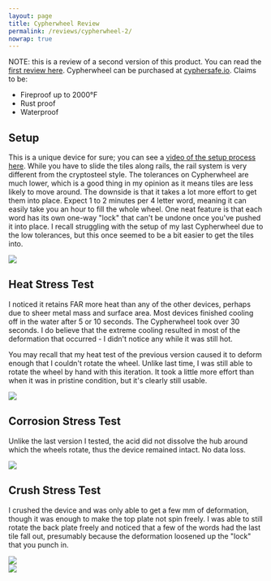 ```yaml
---
layout: page
title: Cypherwheel Review
permalink: /reviews/cypherwheel-2/
nowrap: true
---
```

NOTE: this is a review of a second version of this product. You can read the <a href="../cypherwheel/">first review here</a>. Cypherwheel can be purchased at <a href="https://cyphersafe.io/product/cypherwheel/">cyphersafe.io</a>. Claims to be:
<ul>
	<li>Fireproof up to 2000°F</li>
	<li>Rust proof</li>
	<li>Waterproof</li>
</ul>

## Setup

This is a unique device for sure; you can see a <a href="https://www.youtube.com/watch?v=T5EjHHiKQwM">video of the setup process here</a>. While you have to slide the tiles along rails, the rail system is very different from the cryptosteel style. The tolerances on Cypherwheel are much lower, which is a good thing in my opinion as it means tiles are less likely to move around. The downside is that it takes a lot more effort to get them into place. Expect 1 to 2 minutes per 4 letter word, meaning it can easily take you an hour to fill the whole wheel. One neat feature is that each word has its own one-way "lock" that can't be undone once you've pushed it into place. I recall struggling with the setup of my last Cypherwheel due to the low tolerances, but this once seemed to be a bit easier to get the tiles into.

<img src="../../img/devices/cypherwheel2_new.jpeg" />

## Heat Stress Test

I noticed it retains FAR more heat than any of the other devices, perhaps due to sheer metal mass and surface area. Most devices finished cooling off in the water after 5 or 10 seconds. The Cypherwheel took over 30 seconds. I do believe that the extreme cooling resulted in most of the deformation that occurred - I didn't notice any while it was still hot.

You may recall that my heat test of the previous version caused it to deform enough that I couldn't rotate the wheel. Unlike last time, I was still able to rotate the wheel by hand with this iteration. It took a little more effort than when it was in pristine condition, but it's clearly still usable.

<img src="../../img/devices/cypherwheel2_heat.jpeg" />

## Corrosion Stress Test

Unlike the last version I tested, the acid did not dissolve the hub around which the wheels rotate, thus the device remained intact. No data loss.

<img src="../../img/devices/cypherwheel2_acid.jpeg" />

## Crush Stress Test

I crushed the device and was only able to get a few mm of deformation, though it was enough to make the top plate not spin freely. I was able to still rotate the back plate freely and noticed that a few of the words had the last tile fall out, presumably because the deformation loosened up the "lock" that you punch in.

<img src="../../img/devices/cypherwheel2_crush1.jpeg" />
<br/>
<img src="../../img/devices/cypherwheel2_crush2.jpeg" />
